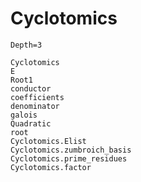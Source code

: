 # Cyclotomics
```@contents
Depth=3
```

```@docs
Cyclotomics
E
Root1
conductor
coefficients
denominator
galois
Quadratic
root
Cyclotomics.Elist
Cyclotomics.zumbroich_basis
Cyclotomics.prime_residues
Cyclotomics.factor
```
